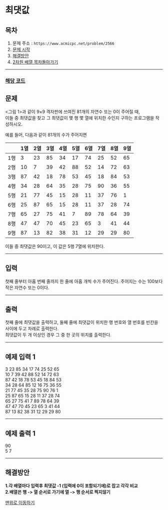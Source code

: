 # 최댓값

## 목차

1. 문제 주소 : `https://www.acmicpc.net/problem/2566`
2. [문제 시작](#문제)
3. [해결방안](#해결방안)
4. [2차원 배열 목차돌아가기](../README.md)
___

### [해당 코드](./최댓값.java)

## 문제
<그림 1>과 같이 9×9 격자판에 쓰여진 81개의 자연수 또는 0이 주어질 때,<br> 이들 중 최댓값을 찾고 그 최댓값이 몇 행 몇 열에 위치한 수인지 구하는 프로그램을 작성하시오.

예를 들어, 다음과 같이 81개의 수가 주어지면

|    | 1열  | 2열 | 3열 | 4열 | 5열 | 6열 | 7열 | 8열 | 9열 |
|----|-----|----|----|----|----|----|----|----|----|
| 1행 | 3  | 23 | 85 | 34 | 17 | 74 | 25 | 52 | 65 |
| 2행 | 10 | 7  | 39 | 42 | 88 | 52 | 14 | 72 | 63 |
| 3행 | 87 | 42 | 18 | 78 | 53 | 45 | 18 | 84 | 53 |
| 4행 | 34 | 28 | 64 | 35 | 28 | 75 | 90 | 36 | 55 |
| 5행 | 21 | 77 | 45 | 15 | 28 | 11 | 37 | 76 | 1  |
| 6행 | 25 | 87 | 65 | 15 | 28 | 11 | 37 | 28 | 74 |
| 7행 | 65 | 27 | 75 | 41 | 7  | 89 | 78 | 64 | 39 |
| 8행 | 47 | 47 | 70 | 45 | 23 | 65 | 3  | 41 | 44 |
| 9행 | 87 | 13 | 82 | 38 | 31 | 12 | 29 | 29 | 80 |

이들 중 최댓값은 90이고, 이 값은 5행 7열에 위치한다.

___
## 입력

첫째 줄부터 아홉 번째 줄까지 한 줄에 아홉 개씩 수가 주어진다. 주어지는 수는 100보다 작은 자연수 또는 0이다.
___
## 출력

첫째 줄에 최댓값을 출력하고, 둘째 줄에 최댓값이 위치한 행 번호와 열 번호를 빈칸을 사이에 두고 차례로 출력한다.<br>
최댓값이 두 개 이상인 경우 그 중 한 곳의 위치를 출력한다.
___

## 예제 입력 1

3 23 85 34 17 74 25 52 65 <br>
10 7 39 42 88 52 14 72 63 <br>
87 42 18 78 53 45 18 84 53 <br>
34 28 64 85 12 16 75 36 55 <br>
21 77 45 35 28 75 90 76 1 <br>
25 87 65 15 28 11 37 28 74 <br>
65 27 75 41 7 89 78 64 39 <br>
47 47 70 45 23 65 3 41 44 <br>
87 13 82 38 31 12 29 29 80 

---
## 예제 출력 1
90 <br>
5 7

---

## 해결방안
**1.각 배열마다 입력후 최댓값 -1 (입력에 0이 포함되기에)로 잡고 각각 비교** <br>
**2.배열은 행 -> 열 순서로 가기에 열 -> 행 순서로 찍지않기** <br>

[맨위로 이동하기](#최댓값)